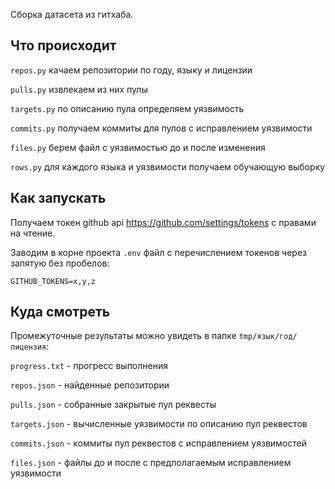 Сборка датасета из гитхаба.

## Что происходит

`repos.py` качаем репозитории по году, языку и лицензии

`pulls.py` извлекаем из них пулы

`targets.py` по описанию пула определяем уязвимость

`commits.py` получаем коммиты для пулов с исправлением уязвимости

`files.py` берем файл с уязвимостью до и после изменения

`rows.py` для каждого языка и уязвимости получаем обучающую выборку

## Как запускать

Получаем токен github api https://github.com/settings/tokens с правами на чтение.

Заводим в корне проекта `.env` файл с перечислением токенов через запятую без пробелов:

`GITHUB_TOKENS=x,y,z`

## Куда смотреть

Промежуточные результаты можно увидеть в папке `tmp/язык/год/лицензия`:

`progress.txt` - прогресс выполнения

`repos.json` - найденные репозитории

`pulls.json` - собранные закрытые пул реквесты

`targets.json` - вычисленные уязвимости по описанию пул реквестов

`commits.json` - коммиты пул реквестов с исправлением уязвимостей

`files.json` - файлы до и после с предполагаемым исправлением уязвимости
 